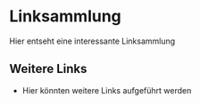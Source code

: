 # Linksammlung

Hier entseht eine interessante Linksammlung

## Weitere Links

- Hier könnten weitere Links aufgeführt werden
